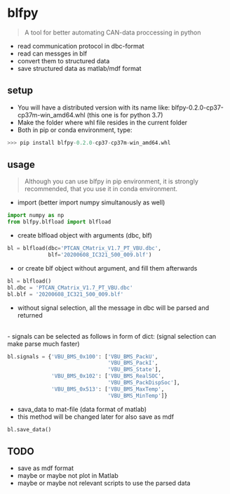 # blfpy
> A tool for better automating CAN-data proccessing in python
- read communication protocol in dbc-format
- read can messges in blf
- convert them to structured data
- save structured data as matlab/mdf format

## setup
- You will have a distributed version with its name like: 
blfpy-0.2.0-cp37-cp37m-win_amd64.whl (this one is for python 3.7)
- Make the folder where whl file resides in the current folder
- Both in pip or conda environment, type:

```python
>>> pip install blfpy-0.2.0-cp37-cp37m-win_amd64.whl
```

## usage
> Although you can use blfpy in pip environment, it is strongly recommended,
that you use it in conda environment.

- import (better import numpy simultanously as well)
```python
import numpy as np
from blfpy.blfload import blfload
```

- create blfload object with arguments (dbc, blf)
```python
bl = blfload(dbc='PTCAN_CMatrix_V1.7_PT_VBU.dbc',
             blf='20200608_IC321_500_009.blf')
```
- or create blf object without argument, and fill them afterwards
```python
bl = blfload()
bl.dbc = 'PTCAN_CMatrix_V1.7_PT_VBU.dbc'
bl.blf = '20200608_IC321_500_009.blf'
```
- without signal selection, all the message in dbc will be parsed and returned
<br/>
- signals can be selected as follows in form of dict: 
(signal selection can make parse much faster)

```python
bl.signals = {'VBU_BMS_0x100': ['VBU_BMS_PackU',
                                'VBU_BMS_PackI',
                                'VBU_BMS_State'],
              'VBU_BMS_0x102': ['VBU_BMS_RealSOC',
                                'VBU_BMS_PackDispSoc'],
              'VBU_BMS_0x513': ['VBU_BMS_MaxTemp',
                                'VBU_BMS_MinTemp']}
```
- sava_data to mat-file (data format of matlab)
- this method will be changed later for also save as mdf
```python
bl.save_data()
```

## TODO
- save as mdf format
- maybe or maybe not plot in Matlab
- maybe or maybe not relevant scripts to use the parsed data
